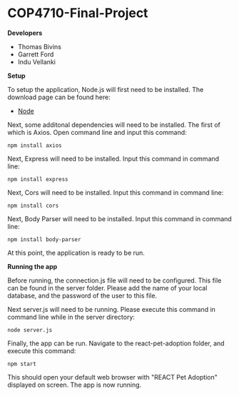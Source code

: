 # COP4710-Final-Project


**Developers**
- Thomas Bivins
- Garrett Ford
- Indu Vellanki

**Setup**

To setup the application, Node.js will first need to be installed.
The download page can be found here:

* [Node](https://nodejs.org/en/download/)

Next, some additonal dependencies will need to be installed.
The first of which is Axios. Open command line and input this command:

```
npm install axios
```
Next, Express will need to be installed. Input this command in command line:

```
npm install express
```

Next, Cors will need to be installed. Input this command in command line:

```
npm install cors
```

Next, Body Parser will need to be installed. Input this command in command line:

```
npm install body-parser
```
At this point, the application is ready to be run.

**Running the app**

Before running, the connection.js file will need to be configured. This file can be found in the server folder.
Please add the name of your local database, and the password of the user to this file.

Next server.js will need to be running. Please execute this command in command line while in the server directory:

```
node server.js
```

Finally, the app can be run. Navigate to the react-pet-adoption folder, and execute this command:

```
npm start
```

This should open your default web browser with "REACT Pet Adoption" displayed on screen. The app is now running.
